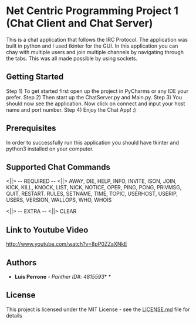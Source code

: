 # Net Centric Programming Project 1 (Chat Client and Chat Server)

This is a chat application that follows the IRC Protocol. The application was built in python and I used tkinter for the GUI.
In this application you can chay with multiple users and join multiple channels by navigating through the tabs. This was
all made possible by using sockets.   

## Getting Started ##

Step 1) To get started first open up the project in PyCharms or any IDE your prefer. 
Step 2) Then start up the ChatServer.py and Main.py.
Step 3) You should now see the application. Now click on connect and input your host name and port number.
Step 4) Enjoy the Chat App! :)

## Prerequisites ##

In order to successfully run this application you should have tkinter and python3 installed on your computer.

## Supported Chat Commands ##

<||> -- REQUIRED -- <||>
AWAY, DIE, HELP, INFO, INVITE, ISON, JOIN, KICK, KILL, KNOCK, LIST, 
NICK, NOTICE, OPER, PING, PONG, PRIVMSG, QUIT, RESTART. RULES, SETNAME, 
TIME, TOPIC, USERHOST, USERIP, USERS, VERSION, WALLOPS, WHO, WHOIS

<||> -- EXTRA -- <||>
CLEAR 

## Link to Youtube Video ##
http://www.youtube.com/watch?v=8pP0ZZaXNkE

## Authors ##

* **Luis Perrone** - *Panther ID#: 4815593** *

## License ##

This project is licensed under the MIT License - see the [LICENSE.md](LICENSE.md) file for details

